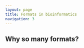 ```yaml
---
layout: page
title: Formats in bioinformatics
navigation: 3
---
```


Why so many formats?
--------------------

